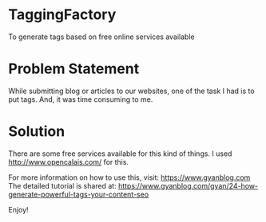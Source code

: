 # TaggingFactory
To generate tags based on free online services available

# Problem Statement
While submitting blog or articles to our websites, one of the task I had is to put tags. And, it was time consuming to me.

# Solution
There are some free services available for this kind of things. I used http://www.opencalais.com/ for this.

For more information on how to use this, visit: https://www.gyanblog.com
The detailed tutorial is shared at: https://www.gyanblog.com/gyan/24-how-generate-powerful-tags-your-content-seo

Enjoy!
